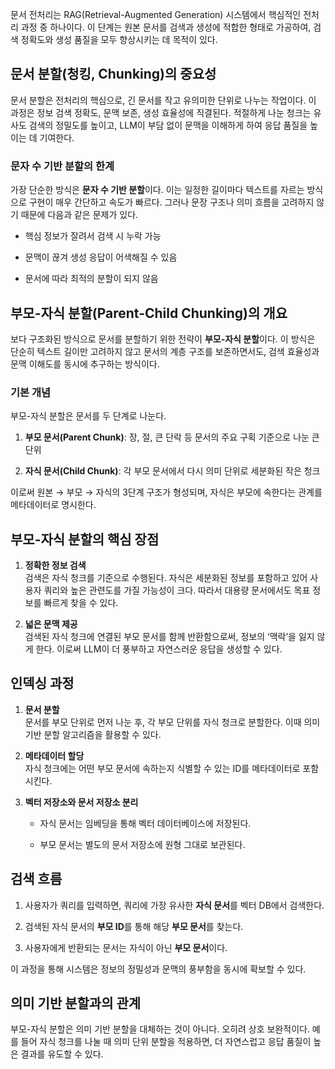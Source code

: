 문서 전처리는 RAG(Retrieval-Augmented Generation) 시스템에서 핵심적인 전처리 과정 중 하나이다. 이 단계는 원본 문서를 검색과 생성에 적합한 형태로 가공하여, 검색 정확도와 생성 품질을 모두 향상시키는 데 목적이 있다.

## 문서 분할(청킹, Chunking)의 중요성

문서 분할은 전처리의 핵심으로, 긴 문서를 작고 유의미한 단위로 나누는 작업이다. 이 과정은 정보 검색 정확도, 문맥 보존, 생성 효율성에 직결된다. 적절하게 나눈 청크는 유사도 검색의 정밀도를 높이고, LLM이 부담 없이 문맥을 이해하게 하여 응답 품질을 높이는 데 기여한다.

### 문자 수 기반 분할의 한계

가장 단순한 방식은 **문자 수 기반 분할**이다. 이는 일정한 길이마다 텍스트를 자르는 방식으로 구현이 매우 간단하고 속도가 빠르다. 그러나 문장 구조나 의미 흐름을 고려하지 않기 때문에 다음과 같은 문제가 있다.

- 핵심 정보가 잘려서 검색 시 누락 가능
    
- 문맥이 끊겨 생성 응답이 어색해질 수 있음
    
- 문서에 따라 최적의 분할이 되지 않음

## 부모-자식 분할(Parent-Child Chunking)의 개요

보다 구조화된 방식으로 문서를 분할하기 위한 전략이 **부모-자식 분할**이다. 이 방식은 단순히 텍스트 길이만 고려하지 않고 문서의 계층 구조를 보존하면서도, 검색 효율성과 문맥 이해도를 동시에 추구하는 방식이다.

### 기본 개념

부모-자식 분할은 문서를 두 단계로 나눈다.

1. **부모 문서(Parent Chunk)**: 장, 절, 큰 단락 등 문서의 주요 구획 기준으로 나눈 큰 단위
    
2. **자식 문서(Child Chunk)**: 각 부모 문서에서 다시 의미 단위로 세분화된 작은 청크
    

이로써 원본 → 부모 → 자식의 3단계 구조가 형성되며, 자식은 부모에 속한다는 관계를 메타데이터로 명시한다.

## 부모-자식 분할의 핵심 장점

1. **정확한 정보 검색**  
    검색은 자식 청크를 기준으로 수행된다. 자식은 세분화된 정보를 포함하고 있어 사용자 쿼리와 높은 관련도를 가질 가능성이 크다. 따라서 대용량 문서에서도 목표 정보를 빠르게 찾을 수 있다.
    
2. **넓은 문맥 제공**  
    검색된 자식 청크에 연결된 부모 문서를 함께 반환함으로써, 정보의 ‘맥락’을 잃지 않게 한다. 이로써 LLM이 더 풍부하고 자연스러운 응답을 생성할 수 있다.

## 인덱싱 과정

1. **문서 분할**  
    문서를 부모 단위로 먼저 나눈 후, 각 부모 단위를 자식 청크로 분할한다. 이때 의미 기반 분할 알고리즘을 활용할 수 있다.
    
2. **메타데이터 할당**  
    자식 청크에는 어떤 부모 문서에 속하는지 식별할 수 있는 ID를 메타데이터로 포함시킨다.
    
3. **벡터 저장소와 문서 저장소 분리**
    
    - 자식 문서는 임베딩을 통해 벡터 데이터베이스에 저장된다.
        
    - 부모 문서는 별도의 문서 저장소에 원형 그대로 보관된다.

## 검색 흐름

1. 사용자가 쿼리를 입력하면, 쿼리에 가장 유사한 **자식 문서**를 벡터 DB에서 검색한다.
    
2. 검색된 자식 문서의 **부모 ID**를 통해 해당 **부모 문서**를 찾는다.
    
3. 사용자에게 반환되는 문서는 자식이 아닌 **부모 문서**이다.

이 과정을 통해 시스템은 정보의 정밀성과 문맥의 풍부함을 동시에 확보할 수 있다.

## 의미 기반 분할과의 관계

부모-자식 분할은 의미 기반 분할을 대체하는 것이 아니다. 오히려 상호 보완적이다. 예를 들어 자식 청크를 나눌 때 의미 단위 분할을 적용하면, 더 자연스럽고 응답 품질이 높은 결과를 유도할 수 있다.